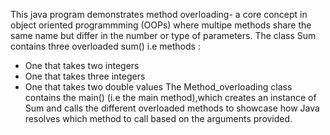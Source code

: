 This java program demonstrates method overloading- a core concept in object oriented programmming (OOPs) where multipe methods share the same name but differ in the number or type of parameters.
The class Sum contains three overloaded sum() i.e methods :
  * One that takes two integers 
  * One that takes three integers 
  * One that takes two double values
The Method_overloading class contains the main() (i.e the main method),which creates an instance of Sum and calls the different overloaded methods to showcase how Java resolves which method to call based on the arguments provided.  
